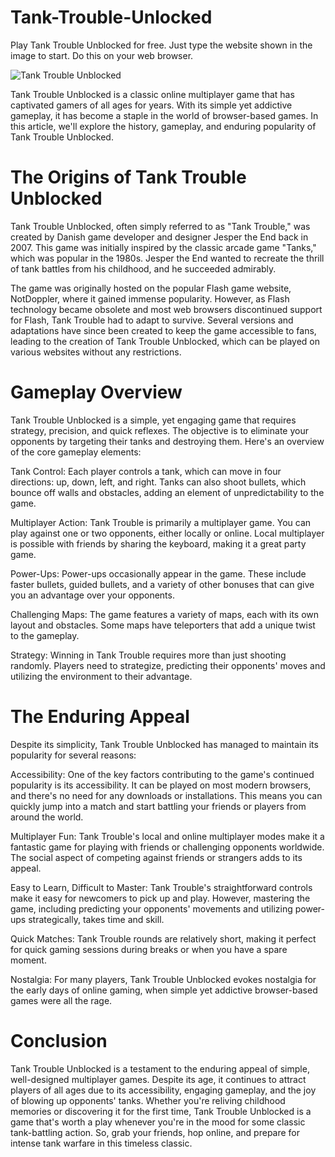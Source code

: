 # Tank-Trouble-Unlocked
Play Tank Trouble Unblocked for free. Just type the website shown in the image to start. Do this on your web browser.

![Tank Trouble Unblocked](https://i.postimg.cc/BZxwLjz4/tank.png)

Tank Trouble Unblocked is a classic online multiplayer game that has captivated gamers of all ages for years. With its simple yet addictive gameplay, it has become a staple in the world of browser-based games. In this article, we'll explore the history, gameplay, and enduring popularity of Tank Trouble Unblocked.

# The Origins of Tank Trouble Unblocked

Tank Trouble Unblocked, often simply referred to as "Tank Trouble," was created by Danish game developer and designer Jesper the End back in 2007. This game was initially inspired by the classic arcade game "Tanks," which was popular in the 1980s. Jesper the End wanted to recreate the thrill of tank battles from his childhood, and he succeeded admirably.

The game was originally hosted on the popular Flash game website, NotDoppler, where it gained immense popularity. However, as Flash technology became obsolete and most web browsers discontinued support for Flash, Tank Trouble had to adapt to survive. Several versions and adaptations have since been created to keep the game accessible to fans, leading to the creation of Tank Trouble Unblocked, which can be played on various websites without any restrictions.

# Gameplay Overview

Tank Trouble Unblocked is a simple, yet engaging game that requires strategy, precision, and quick reflexes. The objective is to eliminate your opponents by targeting their tanks and destroying them. Here's an overview of the core gameplay elements:

Tank Control: Each player controls a tank, which can move in four directions: up, down, left, and right. Tanks can also shoot bullets, which bounce off walls and obstacles, adding an element of unpredictability to the game.

Multiplayer Action: Tank Trouble is primarily a multiplayer game. You can play against one or two opponents, either locally or online. Local multiplayer is possible with friends by sharing the keyboard, making it a great party game.

Power-Ups: Power-ups occasionally appear in the game. These include faster bullets, guided bullets, and a variety of other bonuses that can give you an advantage over your opponents.

Challenging Maps: The game features a variety of maps, each with its own layout and obstacles. Some maps have teleporters that add a unique twist to the gameplay.

Strategy: Winning in Tank Trouble requires more than just shooting randomly. Players need to strategize, predicting their opponents' moves and utilizing the environment to their advantage.

# The Enduring Appeal

Despite its simplicity, Tank Trouble Unblocked has managed to maintain its popularity for several reasons:

Accessibility: One of the key factors contributing to the game's continued popularity is its accessibility. It can be played on most modern browsers, and there's no need for any downloads or installations. This means you can quickly jump into a match and start battling your friends or players from around the world.

Multiplayer Fun: Tank Trouble's local and online multiplayer modes make it a fantastic game for playing with friends or challenging opponents worldwide. The social aspect of competing against friends or strangers adds to its appeal.

Easy to Learn, Difficult to Master: Tank Trouble's straightforward controls make it easy for newcomers to pick up and play. However, mastering the game, including predicting your opponents' movements and utilizing power-ups strategically, takes time and skill.

Quick Matches: Tank Trouble rounds are relatively short, making it perfect for quick gaming sessions during breaks or when you have a spare moment.

Nostalgia: For many players, Tank Trouble Unblocked evokes nostalgia for the early days of online gaming, when simple yet addictive browser-based games were all the rage.

# Conclusion

Tank Trouble Unblocked is a testament to the enduring appeal of simple, well-designed multiplayer games. Despite its age, it continues to attract players of all ages due to its accessibility, engaging gameplay, and the joy of blowing up opponents' tanks. Whether you're reliving childhood memories or discovering it for the first time, Tank Trouble Unblocked is a game that's worth a play whenever you're in the mood for some classic tank-battling action. So, grab your friends, hop online, and prepare for intense tank warfare in this timeless classic.
